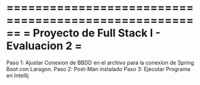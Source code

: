 ======================================================
=    Proyecto de Full Stack I - Evaluacion 2       =
======================================================

Paso 1: Ajustar Conexion de BBDD en el archivo para la conexion de Spring Boot con Laragon.
Paso 2: Post-Man instalado
Paso 3: Ejecutar Programa en Intellij
